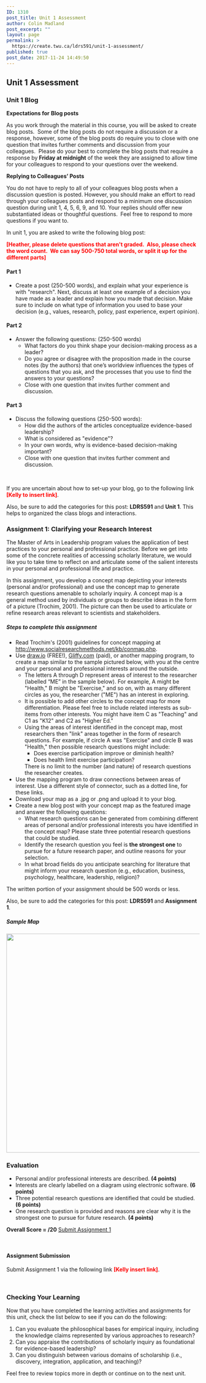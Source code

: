 ```yaml
---
ID: 1310
post_title: Unit 1 Assessment
author: Colin Madland
post_excerpt: ""
layout: page
permalink: >
  https://create.twu.ca/ldrs591/unit-1-assessment/
published: true
post_date: 2017-11-24 14:49:50
---
```

<h2>Unit 1 Assessment</h2>
<h3>Unit 1 Blog</h3>
<strong>Expectations for</strong> <strong>Blog posts</strong>

As you work through the material in this course, you will be asked to create blog posts.  Some of the blog posts do not require a discussion or a response, however, some of the blog posts do require you to close with one question that invites further comments and discussion from your colleagues.  Please do your best to complete the blog posts that require a response by<strong> Friday at midnight</strong> of the week they are assigned to allow time for your colleagues to respond to your questions over the weekend.

<strong>Replying to Colleagues’ Posts</strong>
<p class="Paragraph">You do not have to reply to all of your colleagues blog posts when a discussion question is posted. However, you should make an effort to read through your colleagues posts and respond to a minimum one discussion question during unit 1, 4, 5, 6, 9, and 10. Your replies should offer new substantiated ideas or thoughtful questions. <strong> </strong>Feel free to respond to more questions if you want to.<strong>   </strong></p>
In unit 1, you are asked to write the following blog post:

<strong><span style="color: #ff0000;">[Heather, please delete questions that aren't graded.  Also, please check the word count.  We can say 500-750 total words, or split it up for the different parts]</span></strong>
<h4>Part 1</h4>
<ul>
 	<li>Create a post (250-500 words), and explain what your experience is with "research". Next, discuss at least one example of a decision you have made as a leader and explain how you made that decision. Make sure to include on what type of information you used to base your decision (e.g., values, research, policy, past experience, expert opinion).</li>
</ul>
<h4>Part 2</h4>
<ul>
 	<li>Answer the following questions: (250-500 words)
<ul>
 	<li>What factors do you think shape your decision-making process as a leader?</li>
 	<li>Do you agree or disagree with the proposition made in the course notes (by the authors) that one’s worldview influences the types of questions that you ask, and the processes that you use to find the answers to your questions?</li>
 	<li>Close with one question that invites further comment and discussion.</li>
</ul>
</li>
</ul>
<h4>Part 3</h4>
<ul>
 	<li>Discuss the following questions (250-500 words):
<ul>
 	<li>How did the authors of the articles conceptualize evidence-based leadership?</li>
 	<li>What is considered as "evidence"?</li>
 	<li>In your own words, why is evidence-based decision-making important?</li>
 	<li>Close with one question that invites further comment and discussion.</li>
</ul>
</li>
</ul>
&nbsp;

If you are uncertain about how to set-up your blog, go to the following link<span style="color: #ff0000;"><strong> [Kelly to insert link]</strong></span>.

Also, be sure to add the categories for this post: <strong>LDRS591</strong> and <strong>Unit 1</strong>. This helps to organized the class blogs and interactions.
<h3></h3>
<h3>Assignment 1: Clarifying your Research Interest</h3>
The Master of Arts in Leadership program values the application of best practices to your personal and professional practice. Before we get into some of the concrete realities of accessing scholarly literature, we would like you to take time to reflect on and articulate some of the salient interests in your personal and professional life and practice.

In this assignment, you develop a concept map depicting your interests (personal and/or professional) and use the concept map to generate research questions amenable to scholarly inquiry. A concept map is a general method used by individuals or groups to describe ideas in the form of a picture (Trochim, 2001). The picture can then be used to articulate or refine research areas relevant to scientists and stakeholders.
<h5>Steps to complete this assignment</h5>
<ul>
 	<li>Read Trochim's (2001) guidelines for concept mapping at <a href="http://www.socialresearchmethods.net/kb/conmap.htm">http://www.socialresearchmethods.net/kb/conmap.php</a>.</li>
 	<li>Use <a href="https://www.draw.io/">draw.io</a> (FREE!), <a href="https://www.gliffy.com/">Gliffy.com</a> (paid), or another mapping program, to create a map similar to the sample pictured below, with you at the centre and your personal and professional interests around the outside.
<ul>
 	<li>The letters A through D represent areas of interest to the researcher (labelled “ME” in the sample below). For example, A might be "Health," B might be "Exercise," and so on, with as many different circles as you, the researcher ("ME") has an interest in exploring.</li>
 	<li>It is possible to add other circles to the concept map for more differentiation. Please feel free to include related interests as sub-items from other interests. You might have item C as "Teaching" and C1 as "K12" and C2 as "Higher Ed."</li>
 	<li>Using the areas of interest identified in the concept map, most researchers then "link" areas together in the form of research questions. For example, if circle A was "Exercise" and circle B was "Health," then possible research questions might include:
<ul>
 	<li>Does exercise participation improve or diminish health?</li>
 	<li>Does health limit exercise participation?</li>
</ul>
There is no limit to the number (and nature) of research questions the researcher creates.</li>
</ul>
</li>
 	<li>Use the mapping program to draw connections between areas of interest. Use a different style of connector, such as a dotted line, for these links.</li>
 	<li>Download your map as a .jpg or .png and upload it to your blog.</li>
 	<li>Create a new blog post with your concept map as the featured image and answer the following questions:
<ul>
 	<li>What research questions can be generated from combining different areas of personal and/or professional interests you have identified in the concept map? Please state three potential research questions that could be studied.</li>
 	<li>Identify the research question you feel is <strong>the strongest one</strong> to pursue for a future research paper, and outline reasons for your selection.</li>
 	<li>In what broad fields do you anticipate searching for literature that might inform your research question (e.g., education, business, psychology, healthcare, leadership, religion)?</li>
</ul>
</li>
</ul>
The written portion of your assignment should be 500 words or less.

Also, be sure to add the categories for this post: <strong>LDRS591</strong> and <strong>Assignment 1</strong>.
<h5>Sample Map</h5>
<img class="aligncenter size-full wp-image-2021" src="http://create.twu.ca/ldrs591/files/2017/11/Research-Interest-Concept-Map.png" alt="" width="561" height="571" />
<h3>Evaluation</h3>
<ul>
 	<li>Personal and/or professional interests are described. <strong>(4 points)</strong></li>
 	<li>Interests are clearly labelled on a diagram using electronic software. <strong>(6 points)</strong></li>
 	<li>Three potential research questions are identified that could be studied. <strong>(6 points)</strong></li>
 	<li>One research question is provided and reasons are clear why it is the strongest one to pursue for future research. <strong>(4 points)</strong></li>
</ul>
<strong>Overall Score = /20</strong>

<!--themify_builder_static--><a href="https://create.twu.ca/ldrs591/lessons/clarifying-your-research-interest/"> Submit Assignment 1 </a><!--/themify_builder_static-->

&nbsp;
<h4>Assignment Submission</h4>
Submit Assignment 1 via the following link <strong><span style="color: #ff0000;">[Kelly insert link]</span></strong>.

&nbsp;
<h3>Checking Your Learning</h3>
Now that you have completed the learning activities and assignments for this unit, check the list below to see if you can do the following:
<ol>
 	<li>Can you evaluate the philosophical bases for empirical inquiry, including the knowledge claims represented by various approaches to research?</li>
 	<li>Can you appraise the contributions of scholarly inquiry as foundational for evidence-based leadership?</li>
 	<li>Can you distinguish between various domains of scholarship (i.e., discovery, integration, application, and teaching)?</li>
</ol>
Feel free to review topics more in depth or continue on to the next unit.